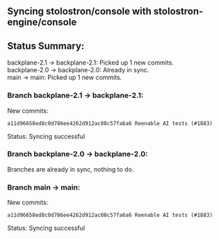 ## Syncing stolostron/console with stolostron-engine/console

## Status Summary:

backplane-2.1 -> backplane-2.1: Picked up 1 new commits.  
backplane-2.0 -> backplane-2.0: Already in sync.  
main -> main: Picked up 1 new commits.  

### Branch backplane-2.1 -> backplane-2.1:

New commits:

```
a11d96658ed8c0d786ee4262d912ac08c57fa6a6 Reenable AI tests (#1883)
```

Status: Syncing successful

### Branch backplane-2.0 -> backplane-2.0:

Branches are already in sync, nothing to do.

### Branch main -> main:

New commits:

```
a11d96658ed8c0d786ee4262d912ac08c57fa6a6 Reenable AI tests (#1883)
```

Status: Syncing successful
